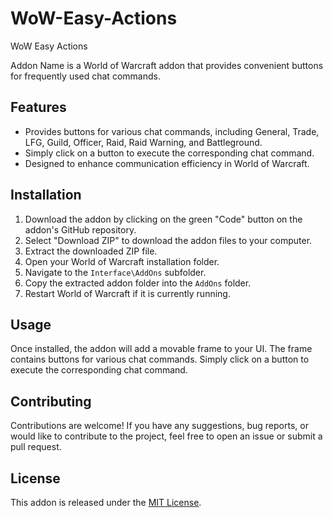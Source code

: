 # WoW-Easy-Actions
WoW Easy Actions

Addon Name is a World of Warcraft addon that provides convenient buttons for frequently used chat commands.

## Features

- Provides buttons for various chat commands, including General, Trade, LFG, Guild, Officer, Raid, Raid Warning, and Battleground.
- Simply click on a button to execute the corresponding chat command.
- Designed to enhance communication efficiency in World of Warcraft.

## Installation

1. Download the addon by clicking on the green "Code" button on the addon's GitHub repository.
2. Select "Download ZIP" to download the addon files to your computer.
3. Extract the downloaded ZIP file.
4. Open your World of Warcraft installation folder.
5. Navigate to the `Interface\AddOns` subfolder.
6. Copy the extracted addon folder into the `AddOns` folder.
7. Restart World of Warcraft if it is currently running.

## Usage

Once installed, the addon will add a movable frame to your UI. The frame contains buttons for various chat commands. Simply click on a button to execute the corresponding chat command.

## Contributing

Contributions are welcome! If you have any suggestions, bug reports, or would like to contribute to the project, feel free to open an issue or submit a pull request.

## License

This addon is released under the [MIT License](LICENSE).
